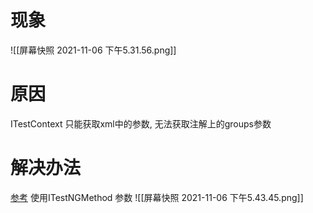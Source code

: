 # 现象
![[屏幕快照 2021-11-06 下午5.31.56.png]]

# 原因
ITestContext 只能获取xml中的参数, 无法获取注解上的groups参数

# 解决办法
[参考](https://stackoverflow.com/questions/31130753/testng-itestcontext-getincludedgroups-returns-null)
使用ITestNGMethod 参数
![[屏幕快照 2021-11-06 下午5.43.45.png]]

